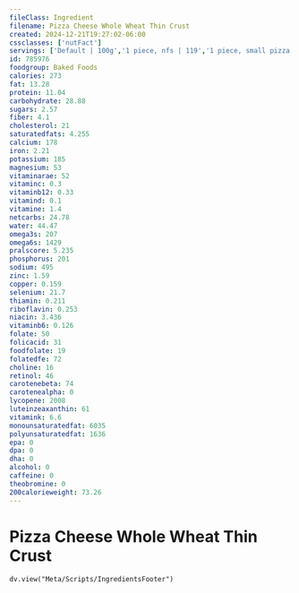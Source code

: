 ```yaml
---
fileClass: Ingredient
filename: Pizza Cheese Whole Wheat Thin Crust
created: 2024-12-21T19:27:02-06:00
cssclasses: ['nutFact']
servings: ['Default | 100g','1 piece, nfs | 119','1 piece, small pizza | 80','1 piece, medium pizza | 86','1 piece, large pizza | 119','1 piece, extra-large pizza | 128','1 personal size pizza (5-7" diameter) | 175','1 small pizza (8-10" diameter) | 480','1 medium pizza (11-12" diameter) | 691','1 large pizza (13-15" diameter) | 954']
id: 785976
foodgroup: Baked Foods
calories: 273
fat: 13.28
protein: 11.04
carbohydrate: 28.88
sugars: 2.57
fiber: 4.1
cholesterol: 21
saturatedfats: 4.255
calcium: 178
iron: 2.21
potassium: 185
magnesium: 53
vitaminarae: 52
vitaminc: 0.3
vitaminb12: 0.33
vitamind: 0.1
vitamine: 1.4
netcarbs: 24.78
water: 44.47
omega3s: 207
omega6s: 1429
pralscore: 5.235
phosphorus: 201
sodium: 495
zinc: 1.59
copper: 0.159
selenium: 21.7
thiamin: 0.211
riboflavin: 0.253
niacin: 3.436
vitaminb6: 0.126
folate: 50
folicacid: 31
foodfolate: 19
folatedfe: 72
choline: 16
retinol: 46
carotenebeta: 74
carotenealpha: 0
lycopene: 2008
luteinzeaxanthin: 61
vitamink: 6.6
monounsaturatedfat: 6035
polyunsaturatedfat: 1636
epa: 0
dpa: 0
dha: 0
alcohol: 0
caffeine: 0
theobromine: 0
200calorieweight: 73.26
---
```


# Pizza Cheese Whole Wheat Thin Crust

```dataviewjs
dv.view("Meta/Scripts/IngredientsFooter")
```